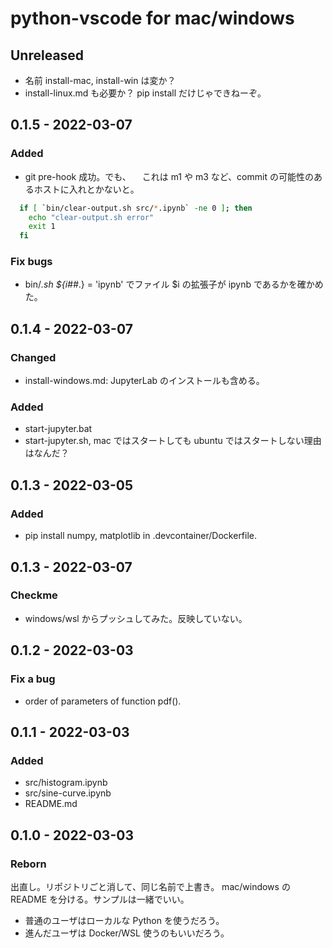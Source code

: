 # python-vscode for mac/windows

## Unreleased
- 名前 install-mac, install-win は変か？
- install-linux.md も必要か？ pip install だけじゃできねーぞ。

## 0.1.5 - 2022-03-07
### Added
- git pre-hook 成功。でも、
　これは m1 や m3 など、commit の可能性のあるホストに入れとかないと。
```sh  
  if [ `bin/clear-output.sh src/*.ipynb` -ne 0 ]; then
    echo "clear-output.sh error"
    exit 1
  fi
```
  
### Fix bugs
- bin/*.sh
  ${i##*.} = 'ipynb' でファイル $i の拡張子が ipynb であるかを確かめた。

## 0.1.4 - 2022-03-07
### Changed
- install-windows.md: JupyterLab のインストールも含める。
### Added
- start-jupyter.bat
- start-jupyter.sh, mac ではスタートしても ubuntu ではスタートしない理由はなんだ？

## 0.1.3 - 2022-03-05
### Added
- pip install numpy, matplotlib in .devcontainer/Dockerfile.

## 0.1.3 - 2022-03-07
### Checkme
- windows/wsl からプッシュしてみた。反映していない。

## 0.1.2 - 2022-03-03
### Fix a bug
- order of parameters of function pdf().

## 0.1.1 - 2022-03-03
### Added
- src/histogram.ipynb
- src/sine-curve.ipynb
- README.md

## 0.1.0 - 2022-03-03
### Reborn
出直し。リポジトリごと消して、同じ名前で上書き。
mac/windows の README を分ける。サンプルは一緒でいい。

* 普通のユーザはローカルな Python を使うだろう。
* 進んだユーザは Docker/WSL 使うのもいいだろう。
